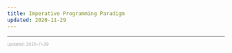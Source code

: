 ```yaml
---
title: Imperative Programming Paradigm
updated: 2020-11-29
---
```


---

<sup><sub><font color="#a6a6a6">updated: 2020-11-29</font></sub></sup>
